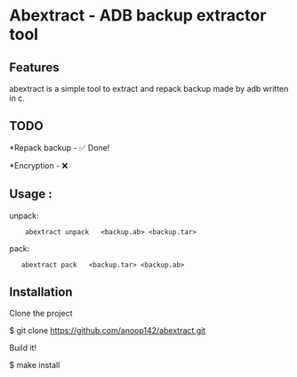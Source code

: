 # Abextract - ADB backup extractor tool

## Features
abextract is a simple tool to extract and repack backup made by  adb written in c.


## TODO
*Repack backup - ✅ Done! 

*Encryption - ❌

## Usage :
unpack:
        
        abextract unpack   <backup.ab> <backup.tar>

pack:

       abextract pack   <backup.tar> <backup.ab>


## Installation
Clone the project

$ git clone https://github.com/anoop142/abextract.git

Build it!

$ make install
